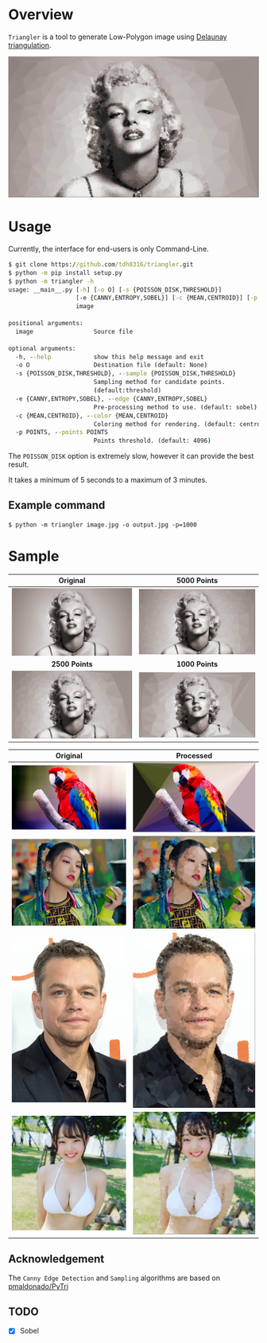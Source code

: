 # Overview
`Triangler` is a tool to generate Low-Polygon image using [Delaunay triangulation](https://en.wikipedia.org/wiki/Delaunay_triangulation).

![sample](./docs/m_tri2.jpg)

# Usage
Currently, the interface for end-users is only Command-Line.

```cmd
$ git clone https://github.com/tdh8316/triangler.git
$ python -m pip install setup.py
$ python -m triangler -h
usage: __main__.py [-h] [-o O] [-s {POISSON_DISK,THRESHOLD}]
                   [-e {CANNY,ENTROPY,SOBEL}] [-c {MEAN,CENTROID}] [-p POINTS]
                   image

positional arguments:
  image                 Source file

optional arguments:
  -h, --help            show this help message and exit
  -o O                  Destination file (default: None)
  -s {POISSON_DISK,THRESHOLD}, --sample {POISSON_DISK,THRESHOLD}
                        Sampling method for candidate points. 
                        (default:threshold)
  -e {CANNY,ENTROPY,SOBEL}, --edge {CANNY,ENTROPY,SOBEL}
                        Pre-processing method to use. (default: sobel)
  -c {MEAN,CENTROID}, --color {MEAN,CENTROID}
                        Coloring method for rendering. (default: centroid)
  -p POINTS, --points POINTS
                        Points threshold. (default: 4096)

```

The `POISSON_DISK` option is extremely slow, however it can provide the best result.

It takes a minimum of 5 seconds to a maximum of 3 minutes.

## Example command
`$ python -m triangler image.jpg -o output.jpg -p=1000`

# Sample
|Original|5000 Points|
|:------:|:---------:|
|![sample](./docs/m.jpg)|![sample](./docs/m_tri.jpg)
|**2500 Points**|**1000 Points**|
|![sample](./docs/m_tri2.jpg)|![sample](./docs/m_tri3.jpg)|

|Original|Processed|
|--------|---------|
|![sample](./docs/parrot.jpg)|![sample](./docs/parrot_tri.jpg)|
|![sample](./docs/yeji2.jpg)|![sample](./docs/yeji2_tri.jpg)|
|![sample](./docs/matt.jpg)|![sample](./docs/matt_tri.jpg)|
|![sample](./docs/sino.jpg)|![sample](./docs/sino_tri.jpg)|

## Acknowledgement
The `Canny Edge Detection` and `Sampling` algorithms are based on [pmaldonado/PyTri](https://github.com/pmaldonado/PyTri/blob/master/delaunay)

## TODO
 - [x] Sobel
 
